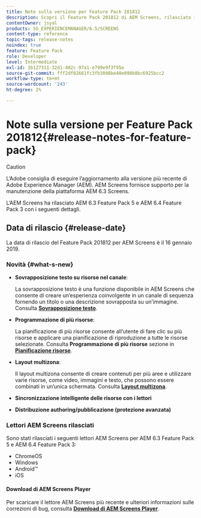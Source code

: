 ```yaml
---
title: Note sulla versione per Feature Pack 201812
description: Scopri il Feature Pack 201812 di AEM Screens, rilasciato il 16 gennaio 2019.
contentOwner: jsyal
products: SG_EXPERIENCEMANAGER/6.5/SCREENS
content-type: reference
topic-tags: release-notes
noindex: true
feature: Feature Pack
role: Developer
level: Intermediate
exl-id: 3b127311-32d1-402c-97a1-e799e9f3f95e
source-git-commit: fff2df02661fc3fb3098be40e090b8bc6925bcc2
workflow-type: tm+mt
source-wordcount: '243'
ht-degree: 2%

---
```


# Note sulla versione per Feature Pack 201812{#release-notes-for-feature-pack}

>[!CAUTION]
>
>L’Adobe consiglia di eseguire l’aggiornamento alla versione più recente di Adobe Experience Manager (AEM). AEM Screens fornisce supporto per la manutenzione della piattaforma AEM 6.3 Screens.

L’AEM Screens ha rilasciato AEM 6.3 Feature Pack 5 e AEM 6.4 Feature Pack 3 con i seguenti dettagli.

## Data di rilascio {#release-date}

La data di rilascio del Feature Pack 201812 per AEM Screens è il 16 gennaio 2019.

### Novità {#what-s-new}

* **Sovrapposizione testo su risorse nel canale**:

  La sovrapposizione testo è una funzione disponibile in AEM Screens che consente di creare un’esperienza coinvolgente in un canale di sequenza fornendo un titolo o una descrizione sovrapposta su un’immagine. Consulta [**Sovrapposizione testo**](text-overlay.md).

* **Programmazione di più risorse**:

  La pianificazione di più risorse consente all’utente di fare clic su più risorse e applicare una pianificazione di riproduzione a tutte le risorse selezionate. Consulta **Programmazione di più risorse** sezione in **[Pianificazione risorse](asset-level-scheduling.md)**.

* **Layout multizona**:

  Il layout multizona consente di creare contenuti per più aree e utilizzare varie risorse, come video, immagini e testo, che possono essere combinati in un’unica schermata. Consulta **[Layout multizona](multi-zone-layout-aem-screens.md)**.

* **Sincronizzazione intelligente delle risorse con i lettori**
* **Distribuzione authoring/pubblicazione (protezione avanzata)**

### Lettori AEM Screens rilasciati

Sono stati rilasciati i seguenti lettori AEM Screens per AEM 6.3 Feature Pack 5 e AEM 6.4 Feature Pack 3:

* ChromeOS
* Windows
* Android™
* iOS

#### Download di AEM Screens Player

Per scaricare il lettore AEM Screens più recente e ulteriori informazioni sulle correzioni di bug, consulta [**Download di AEM Screens Player**](https://download.macromedia.com/screens/).
